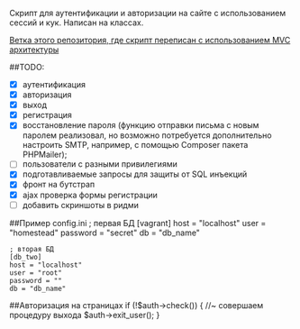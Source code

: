 Скрипт для аутентификации и авторизации на сайте с использованием сессий и кук. Написан на классах.

[Ветка этого репозитория, где скрипт переписан с использованием MVC архитектуры](https://github.com/grigoryMovchan/auth/tree/auth_mvc)

##TODO:
- [x] аутентификация
- [x] авторизация
- [x] выход
- [x] регистрация
- [x] восстановление пароля (функцию отправки письма с новым паролем реализовал, но возможно потребуется дополнительно настроить SMTP, например, с помощью Composer пакета PHPMailer);
- [ ] пользователи с разными привилегиями 
- [x] подготавливаемые запросы для защиты от SQL инъекций
- [x] фронт на бутстрап
- [x] ajax проверка формы регистрации 
- [ ] добавить скриншоты в ридми

##Пример config.ini
    ; первая БД
    [vagrant]
    host = "localhost"
    user = "homestead"
    password = "secret"
    db = "db_name"

    ; вторая БД
    [db_two]
    host = "localhost"
    user = "root"
    password = ""
    db = "db_name"

##Авторизация на страницах
    if (!$auth->check()) {
        //~ совершаем процедуру выхода
        $auth->exit_user();
    }
